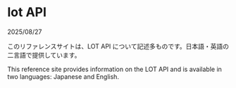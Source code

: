 # lot API

2025/08/27

このリファレンスサイトは、LOT API について記述多ものです。日本語・英語の二言語で提供しています。

This reference site provides information on the LOT API and is available in two languages: Japanese and English.
